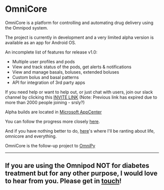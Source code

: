 # OmniCore

OmniCore is a platform for controlling and automating drug delivery using the Omnipod system.

The project is currently in development and a very limited alpha version is available as an app for Android OS.

An incomplete list of features for release v1.0:

- Multiple user profiles and pods
- View and track status of the pods, get alerts & notifications
- View and manage basals, boluses, extended boluses
- Custom bolus and basal patterns
- API for integration of 3rd party apps

If you need help or want to help out, or just chat with users, join our slack channel by clicking this [INVITE LINK](https://join.slack.com/t/omnicore-pdm/shared_invite/enQtODM0MzAxMDkzNzI5LWQ5MjEwNWNhOGNlZDI1YTcxNDhmYmNjNDE3YTU2MWY3OGNkMzZlMTc5MTFhYmI5MDBjNTk5YmQ1NGRhZGNlZDM)
(Note: Previous link has expired due to more than 2000 people joining - srsly?)

Alpha builds are located in [Microsoft AppCenter](https://install.appcenter.ms/users/winemug/apps/omnicore/distribution_groups/alpha%20testing)

You can follow the progress more closely [here](https://github.com/winemug/OmniCore/projects/1).

And if you have nothing better to do, [here](https://balya.net)'s where I'll be ranting about life, omnicore and everything.

OmniCore is the follow-up project to [OmniPy](https://github.com/winemug/omnipy)

---
If you are using the Omnipod NOT for diabetes treatment but for any other purpose, I would love to hear from you. Please get in [touch](mailto:barisk@gmail.com)!
---


